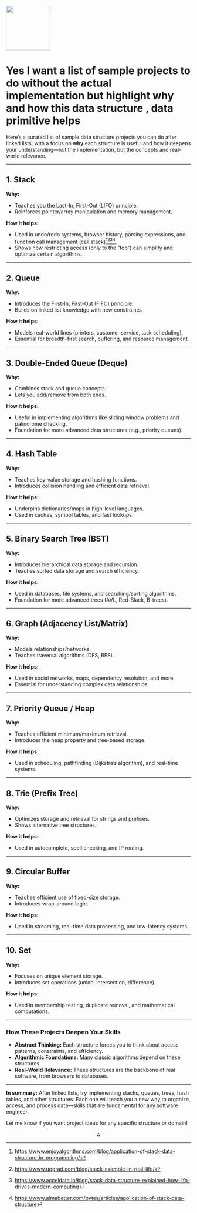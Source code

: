 <img src="https://r2cdn.perplexity.ai/pplx-full-logo-primary-dark%402x.png" class="logo" width="120"/>

# Yes I want a list of sample projects to do without the actual implementation but highlight why and how this data structure , data primitive helps

Here’s a curated list of sample data structure projects you can do after linked lists, with a focus on **why** each structure is useful and how it deepens your understanding—not the implementation, but the concepts and real-world relevance.

---

## **1. Stack**

**Why:**

- Teaches you the Last-In, First-Out (LIFO) principle.
- Reinforces pointer/array manipulation and memory management.

**How it helps:**

- Used in undo/redo systems, browser history, parsing expressions, and function call management (call stack)[^1][^3][^5][^6].
- Shows how restricting access (only to the “top”) can simplify and optimize certain algorithms.

---

## **2. Queue**

**Why:**

- Introduces the First-In, First-Out (FIFO) principle.
- Builds on linked list knowledge with new constraints.

**How it helps:**

- Models real-world lines (printers, customer service, task scheduling).
- Essential for breadth-first search, buffering, and resource management.

---

## **3. Double-Ended Queue (Deque)**

**Why:**

- Combines stack and queue concepts.
- Lets you add/remove from both ends.

**How it helps:**

- Useful in implementing algorithms like sliding window problems and palindrome checking.
- Foundation for more advanced data structures (e.g., priority queues).

---

## **4. Hash Table**

**Why:**

- Teaches key-value storage and hashing functions.
- Introduces collision handling and efficient data retrieval.

**How it helps:**

- Underpins dictionaries/maps in high-level languages.
- Used in caches, symbol tables, and fast lookups.

---

## **5. Binary Search Tree (BST)**

**Why:**

- Introduces hierarchical data storage and recursion.
- Teaches sorted data storage and search efficiency.

**How it helps:**

- Used in databases, file systems, and searching/sorting algorithms.
- Foundation for more advanced trees (AVL, Red-Black, B-trees).

---

## **6. Graph (Adjacency List/Matrix)**

**Why:**

- Models relationships/networks.
- Teaches traversal algorithms (DFS, BFS).

**How it helps:**

- Used in social networks, maps, dependency resolution, and more.
- Essential for understanding complex data relationships.

---

## **7. Priority Queue / Heap**

**Why:**

- Teaches efficient minimum/maximum retrieval.
- Introduces the heap property and tree-based storage.

**How it helps:**

- Used in scheduling, pathfinding (Dijkstra’s algorithm), and real-time systems.

---

## **8. Trie (Prefix Tree)**

**Why:**

- Optimizes storage and retrieval for strings and prefixes.
- Shows alternative tree structures.

**How it helps:**

- Used in autocomplete, spell checking, and IP routing.

---

## **9. Circular Buffer**

**Why:**

- Teaches efficient use of fixed-size storage.
- Introduces wrap-around logic.

**How it helps:**

- Used in streaming, real-time data processing, and low-latency systems.

---

## **10. Set**

**Why:**

- Focuses on unique element storage.
- Introduces set operations (union, intersection, difference).

**How it helps:**

- Used in membership testing, duplicate removal, and mathematical computations.

---

### **How These Projects Deepen Your Skills**

- **Abstract Thinking:** Each structure forces you to think about access patterns, constraints, and efficiency.
- **Algorithmic Foundations:** Many classic algorithms depend on these structures.
- **Real-World Relevance:** These structures are the backbone of real software, from browsers to databases.

---

**In summary:**
After linked lists, try implementing stacks, queues, trees, hash tables, and other structures. Each one will teach you a new way to organize, access, and process data—skills that are fundamental for any software engineer.

Let me know if you want project ideas for any specific structure or domain!

<div style="text-align: center">⁂</div>

[^1]: https://www.enjoyalgorithms.com/blog/application-of-stack-data-structure-in-programming/

[^2]: https://www.reddit.com/r/learnprogramming/comments/1i8z1ox/real_life_uses_of_stacks/

[^3]: https://www.upgrad.com/blog/stack-example-in-real-life/

[^4]: https://www.simplilearn.com/tutorials/data-structure-tutorial/stacks-in-data-structures

[^5]: https://www.acceldata.io/blog/stack-data-structure-explained-how-lifo-drives-modern-computing

[^6]: https://www.almabetter.com/bytes/articles/application-of-stack-data-structure

